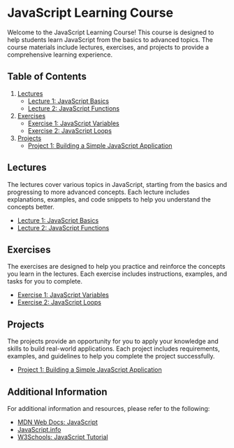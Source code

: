 # JavaScript Learning Course

Welcome to the JavaScript Learning Course! This course is designed to help students learn JavaScript from the basics to advanced topics. The course materials include lectures, exercises, and projects to provide a comprehensive learning experience.

## Table of Contents

1. [Lectures](#lectures)
   - [Lecture 1: JavaScript Basics](lectures/lecture1.md)
   - [Lecture 2: JavaScript Functions](lectures/lecture2.md)
2. [Exercises](#exercises)
   - [Exercise 1: JavaScript Variables](exercises/exercise1.md)
   - [Exercise 2: JavaScript Loops](exercises/exercise2.md)
3. [Projects](#projects)
   - [Project 1: Building a Simple JavaScript Application](projects/project1.md)

## Lectures

The lectures cover various topics in JavaScript, starting from the basics and progressing to more advanced concepts. Each lecture includes explanations, examples, and code snippets to help you understand the concepts better.

- [Lecture 1: JavaScript Basics](lectures/lecture1.md)
- [Lecture 2: JavaScript Functions](lectures/lecture2.md)

## Exercises

The exercises are designed to help you practice and reinforce the concepts you learn in the lectures. Each exercise includes instructions, examples, and tasks for you to complete.

- [Exercise 1: JavaScript Variables](exercises/exercise1.md)
- [Exercise 2: JavaScript Loops](exercises/exercise2.md)

## Projects

The projects provide an opportunity for you to apply your knowledge and skills to build real-world applications. Each project includes requirements, examples, and guidelines to help you complete the project successfully.

- [Project 1: Building a Simple JavaScript Application](projects/project1.md)

## Additional Information

For additional information and resources, please refer to the following:

- [MDN Web Docs: JavaScript](https://developer.mozilla.org/en-US/docs/Web/JavaScript)
- [JavaScript.info](https://javascript.info/)
- [W3Schools: JavaScript Tutorial](https://www.w3schools.com/js/)
